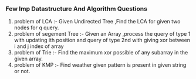 ### Few Imp Datastructure And Algorithm Questions

1) problem of LCA :- Given Undirected Tree ,Find the LCA for given two nodes for q query.
2) problem of segement Tree :- Given an Array ,process the query of type 1 with updating ith position and query of type 2nd with giving xor between i and j index of array
3) problem of Trie :- Find the maximum xor possible of any subarray in the given array.
4) problem of KMP :- Find weather given pattern is present in given string or not.
